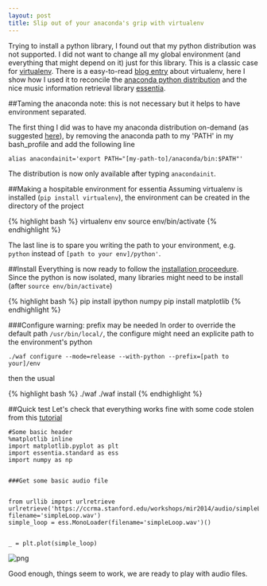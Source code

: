 ```yaml
---
layout: post
title: Slip out of your anaconda's grip with virtualenv
---
```


Trying to install a python library, I found out that my python distribution was not supported.  I did not want to change all my global environment (and everything that might depend on it) just for this library.  This is a classic case for [virtualenv](https://pypi.python.org/pypi/virtualenv).  There is a easy-to-read [blog entry](http://www.dabapps.com/blog/introduction-to-pip-and-virtualenv-python/) about virtualenv, here I show how I used it to reconcile the [anaconda python distribution](https://store.continuum.io/cshop/anaconda/) and the nice music information retrieval library [essentia](http://essentia.upf.edu).

##Taming the anaconda
note: this is not necessary but it helps to have environment separated.

The first thing I did was to have my anaconda distribution on-demand (as suggested [here](http://stackoverflow.com/questions/20364700/using-two-different-python-distributions)), 
by removing the anaconda path to my 'PATH' in my bash_profile and add the following line

`alias anacondainit='export PATH="[my-path-to]/anaconda/bin:$PATH"'`

The distribution is now only available after typing `anacondainit`.

##Making a hospitable environment for essentia
Assuming virtualenv is installed (`pip install virtualenv`), the environment can be created in the directory of the project

{% highlight bash %}
virtualenv env
source env/bin/activate
{% endhighlight %}

The last line is to spare you writing the path to your environment, e.g. `python` instead of `[path to your env]/python'`.

##Install
Everything is now ready to follow the [installation proceedure](http://essentia.upf.edu/documentation/installing.html).  Since the python is now isolated, many libraries might need to be install (after `source env/bin/activate`)


{% highlight bash %}
pip install ipython numpy
pip install matplotlib
{% endhighlight %}

###Configure warning: prefix may be needed
In order to override the default path `/usr/bin/local/`, the configure might need an explicite path to the environment's python
```
./waf configure --mode=release --with-python --prefix=[path to your]/env
```

then the usual

{% highlight bash %}
./waf
./waf install
{% endhighlight %}

##Quick test
Let's check that everything works fine with some code stolen from this [tutorial](http://nbviewer.ipython.org/github/stevetjoa/stanford-mir/blob/master/notebooks/kmeans.ipynb)


    #Some basic header
    %matplotlib inline
    import matplotlib.pyplot as plt
    import essentia.standard as ess
    import numpy as np


    ###Get some basic audio file


    from urllib import urlretrieve
    urlretrieve('https://ccrma.stanford.edu/workshops/mir2014/audio/simpleLoop.wav', filename='simpleLoop.wav')
    simple_loop = ess.MonoLoader(filename='simpleLoop.wav')()


    _ = plt.plot(simple_loop)


![png]({{jfraj.github.io}}/assets/essentia_with_virtualenv_files/essentia_with_virtualenv_9_0.png)


Good enough, things seem to work, we are ready to play with audio files.
